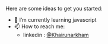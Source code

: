 Here are some ideas to get you started:

- 🌱 I’m currently learning javascript
- 📫 How to reach me:
  - linkedin : [@Khairunarkham](https://www.linkedin.com/in/khairunarkham)
<!--
### Hi there 👋
**97arkham/97arkham** is a ✨ _special_ ✨ repository because its `README.md` (this file) appears on your GitHub profile.

Here are some ideas to get you started:

- 🔭 I’m currently working on ...
- 🌱 I’m currently learning ...
- 👯 I’m looking to collaborate on ...
- 🤔 I’m looking for help with ...
- 💬 Ask me about ...
- 📫 How to reach me: ...
- 😄 Pronouns: ...
- ⚡ Fun fact: ...
-->

